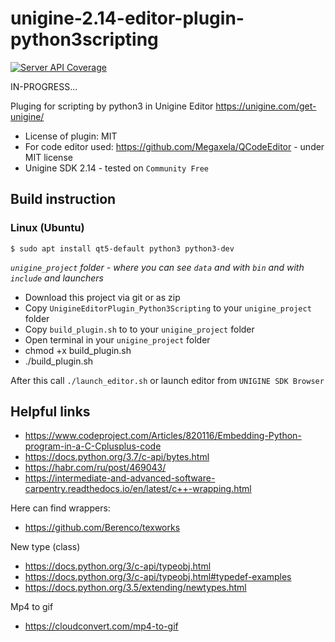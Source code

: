 # unigine-2.14-editor-plugin-python3scripting

[![Server API Coverage](https://img.shields.io/badge/Unigine-2.14.1-yellow.svg)](https://developer.unigine.com/en/docs/2.14.1/)


IN-PROGRESS...

Pluging for scripting by python3 in Unigine Editor https://unigine.com/get-unigine/

* License of plugin: MIT
* For code editor used: https://github.com/Megaxela/QCodeEditor - under MIT license
* Unigine SDK 2.14 - tested on `Community Free`

## Build instruction

### Linux (Ubuntu)

```
$ sudo apt install qt5-default python3 python3-dev
```

*`unigine_project` folder - where you can see `data` and with `bin` and with `include` and launchers*

- Download this project via git or as zip
- Copy `UnigineEditorPlugin_Python3Scripting` to your `unigine_project` folder
- Copy `build_plugin.sh` to to your `unigine_project` folder
- Open terminal in your `unigine_project` folder
- chmod +x build_plugin.sh
- ./build_plugin.sh

After this call `./launch_editor.sh` or launch editor from `UNIGINE SDK Browser`

## Helpful links

- https://www.codeproject.com/Articles/820116/Embedding-Python-program-in-a-C-Cplusplus-code
- https://docs.python.org/3.7/c-api/bytes.html
- https://habr.com/ru/post/469043/
- https://intermediate-and-advanced-software-carpentry.readthedocs.io/en/latest/c++-wrapping.html

Here can find wrappers:
- https://github.com/Berenco/texworks

New type (class)
- https://docs.python.org/3/c-api/typeobj.html
- https://docs.python.org/3/c-api/typeobj.html#typedef-examples
- https://docs.python.org/3.5/extending/newtypes.html


Mp4 to gif
- https://cloudconvert.com/mp4-to-gif